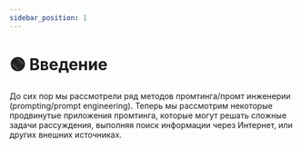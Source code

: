 ```yaml
---
sidebar_position: 1
---
```


# 🟢 Введение

До сих пор мы рассмотрели ряд методов промтинга/промт инженерии (prompting/prompt engineering). Теперь мы рассмотрим некоторые продвинутые приложения промтинга, которые могут решать сложные задачи рассуждения, выполняя поиск информации через Интернет, или других внешних источниках.